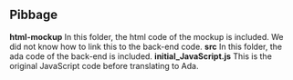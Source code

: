 ## Pibbage
**html-mockup**
In this folder, the html code of the mockup is included. We did not know how to link this to the back-end code.
**src**
In this folder, the ada code of the back-end is included.
**initial_JavaScript.js**
This is the original JavaScript code before translating to Ada.
